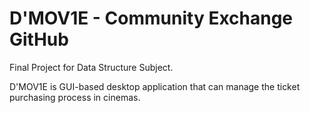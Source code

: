 # D'MOV1E - Community Exchange GitHub

Final Project for Data Structure Subject.

D'MOV1E is GUI-based desktop application that can manage the ticket purchasing process in cinemas.
